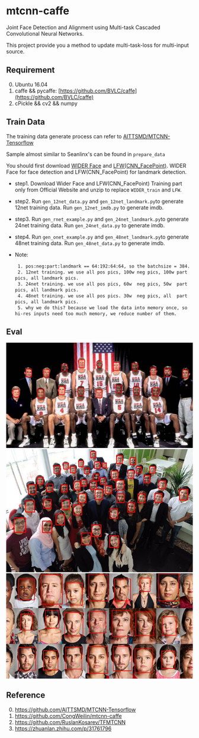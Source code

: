 # mtcnn-caffe
Joint Face Detection and Alignment using Multi-task Cascaded Convolutional Neural Networks.

This project provide you a method to update multi-task-loss for multi-input source.


## Requirement
0. Ubuntu 16.04
1. caffe && pycaffe: [https://github.com/BVLC/caffe](https://github.com/BVLC/caffe)
2. cPickle && cv2 && numpy 

## Train Data
The training data generate process can refer to [AITTSMD/MTCNN-Tensorflow](https://github.com/AITTSMD/MTCNN-Tensorflow)

Sample almost similar to Seanlinx's can be found in `prepare_data`

You should first download [WIDER Face](http://shuoyang1213.me/WIDERFACE) and [LFW(CNN_FacePoint)](http://mmlab.ie.cuhk.edu.hk/archive/CNN_FacePoint.htm). WIDER Face for face detection and LFW(CNN_FacePoint) for landmark detection.
 

- step1. Download Wider Face and LFW(CNN_FacePoint) Training part only from Official Website and unzip to replace `WIDER_train` and `LFW`.

- step2. Run `gen_12net_data.py`   and `gen_12net_landmark.py`to generate 12net training data. Run `gen_12net_imdb.py` to generate imdb.

- step3. Run `gen_rnet_example.py` and `gen_24net_landmark.py`to generate 24net training data. Run `gen_24net_data.py` to generate imdb.

- step4. Run `gen_onet_example.py` and `gen_48net_landmark.py`to generate 48net training data. Run `gen_48net_data.py` to generate imdb. 

- Note:<br>
       
       1. pos:neg:part:landmark == 64:192:64:64, so the batchsize = 384.
       2. 12net training. we use all pos pics, 100w neg pics, 100w part pics, all landmark pics.
       3. 24net training. we use all pos pics, 60w  neg pics, 50w  part pics, all landmark pics.
       4. 48net training. we use all pos pics. 30w  neg pics, all  part pics, all landmark pics.
       5. why we do this? because we load the data into memory once, so hi-res inputs need too much memory, we reduce number of them.


## Eval
![dream1992](https://github.com/lippman1125/github_images/blob/master/mtcnn_images/dream1992_detection.jpg)<br>
![office](https://github.com/lippman1125/github_images/blob/master/mtcnn_images/office_detection.jpg)<br>
![picture](https://github.com/lippman1125/github_images/blob/master/mtcnn_images/picture_detection.jpg)

## Reference
0. https://github.com/AITTSMD/MTCNN-Tensorflow
1. https://github.com/CongWeilin/mtcnn-caffe
2. https://github.com/RuslanKosarev/TFMTCNN
3. https://zhuanlan.zhihu.com/p/31761796
